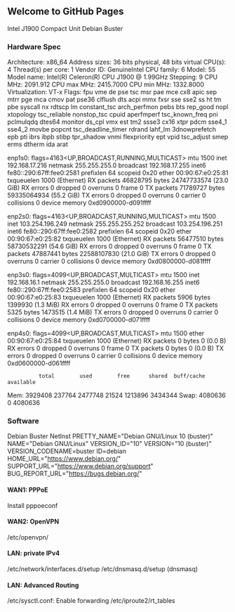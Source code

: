 ## Welcome to GitHub Pages

Intel J1900 Compact Unit
Debian Buster

### Hardware Spec
Architecture:        x86_64
Address sizes:       36 bits physical, 48 bits virtual
CPU(s):              4
Thread(s) per core:  1
Vendor ID:           GenuineIntel
CPU family:          6
Model:               55
Model name:          Intel(R) Celeron(R) CPU  J1900  @ 1.99GHz
Stepping:            9
CPU MHz:             2091.912
CPU max MHz:         2415.7000
CPU min MHz:         1332.8000
Virtualization:      VT-x
Flags:               fpu vme de pse tsc msr pae mce cx8 apic sep mtrr pge mca cmov pat pse36 clflush dts acpi mmx fxsr sse sse2 ss ht tm pbe syscall nx rdtscp lm constant_tsc arch_perfmon pebs bts rep_good nopl xtopology tsc_reliable nonstop_tsc cpuid aperfmperf tsc_known_freq pni pclmulqdq dtes64 monitor ds_cpl vmx est tm2 ssse3 cx16 xtpr pdcm sse4_1 sse4_2 movbe popcnt tsc_deadline_timer rdrand lahf_lm 3dnowprefetch epb pti ibrs ibpb stibp tpr_shadow vnmi flexpriority ept vpid tsc_adjust smep erms dtherm ida arat

enp1s0: flags=4163<UP,BROADCAST,RUNNING,MULTICAST>  mtu 1500
        inet 192.168.17.216  netmask 255.255.255.0  broadcast 192.168.17.255
        inet6 fe80::290:67ff:fee0:2581  prefixlen 64  scopeid 0x20<link>
        ether 00:90:67:e0:25:81  txqueuelen 1000  (Ethernet)
        RX packets 46828795  bytes 24747733574 (23.0 GiB)
        RX errors 0  dropped 0  overruns 0  frame 0
        TX packets 71789727  bytes 59335064934 (55.2 GiB)
        TX errors 0  dropped 0 overruns 0  carrier 0  collisions 0
        device memory 0xd0900000-d091ffff  

enp2s0: flags=4163<UP,BROADCAST,RUNNING,MULTICAST>  mtu 1500
        inet 103.254.196.249  netmask 255.255.255.252  broadcast 103.254.196.251
        inet6 fe80::290:67ff:fee0:2582  prefixlen 64  scopeid 0x20<link>
        ether 00:90:67:e0:25:82  txqueuelen 1000  (Ethernet)
        RX packets 56477510  bytes 58730532291 (54.6 GiB)
        RX errors 0  dropped 0  overruns 0  frame 0
        TX packets 47887441  bytes 22588107830 (21.0 GiB)
        TX errors 0  dropped 0 overruns 0  carrier 0  collisions 0
        device memory 0xd0800000-d081ffff  

enp3s0: flags=4099<UP,BROADCAST,MULTICAST>  mtu 1500
        inet 192.168.16.1  netmask 255.255.255.0  broadcast 192.168.16.255
        inet6 fe80::290:67ff:fee0:2583  prefixlen 64  scopeid 0x20<link>
        ether 00:90:67:e0:25:83  txqueuelen 1000  (Ethernet)
        RX packets 5906  bytes 1399930 (1.3 MiB)
        RX errors 0  dropped 0  overruns 0  frame 0
        TX packets 5325  bytes 1473515 (1.4 MiB)
        TX errors 0  dropped 0 overruns 0  carrier 0  collisions 0
        device memory 0xd0700000-d071ffff  

enp4s0: flags=4099<UP,BROADCAST,MULTICAST>  mtu 1500
        ether 00:90:67:e0:25:84  txqueuelen 1000  (Ethernet)
        RX packets 0  bytes 0 (0.0 B)
        RX errors 0  dropped 0  overruns 0  frame 0
        TX packets 0  bytes 0 (0.0 B)
        TX errors 0  dropped 0 overruns 0  carrier 0  collisions 0
        device memory 0xd0600000-d061ffff  
        
              total        used        free      shared  buff/cache   available
Mem:        3929408      237764     2477748       21524     1213896     3434344
Swap:       4080636           0     4080636

### Software
Debian Buster NetInst
PRETTY_NAME="Debian GNU/Linux 10 (buster)"
NAME="Debian GNU/Linux"
VERSION_ID="10"
VERSION="10 (buster)"
VERSION_CODENAME=buster
ID=debian
HOME_URL="https://www.debian.org/"
SUPPORT_URL="https://www.debian.org/support"
BUG_REPORT_URL="https://bugs.debian.org/"

#### WAN1: PPPoE
Install pppoeconf

#### WAN2: OpenVPN
/etc/openvpn/

#### LAN: private IPv4
/etc/network/interfaces.d/setup
/etc/dnsmasq.d/setup (dnsmasq)

#### LAN: Advanced Routing
/etc/sysctl.conf: Enable forwarding
/etc/iproute2/rt_tables
